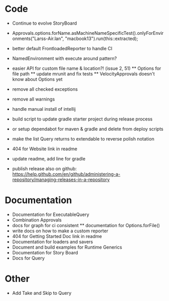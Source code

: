 # Code
* Continue to evolve StoryBoard

* Approvals.options.forName.asMachineNameSpecificTest().onlyForEnvironments("Larss-Air.lan", "macbook13").run(this::extracted);
* better default FrontloadedReporter to handle CI
* NamedEnvironment with execute around pattern?

* easier API for custom file name & location?! (issue 2, 51)
** Options for file path
** update mrunit and fix tests
** VelocityApprovals doesn't know about Options yet

* remove all checked exceptions
* remove all warnings
* handle manual install of intellij
* build script to update gradle starter project during release process
* or setup dependabot for maven & gradle and delete from deploy scripts
* make the list Query returns  to extendable to reverse polish notation

* 404 for Website link in readme
* update readme, add line for gradle
* publish release also on github: https://help.github.com/en/github/administering-a-repository/managing-releases-in-a-repository

# Documentation
* Documentation for ExecutableQuery
* Combination Approvals
* docs for graph for ci consistent
** documentation for Options.forFile()
* write docs on how to make a custom reporter
* 404 for Getting Started Doc link in readme
* Documentation for loaders and savers
* Document and build examples for Runtime Generics
* Documentation for Story Board
* Docs for Query

# Other
* Add Take and Skip to Query
